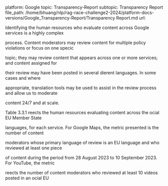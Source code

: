 platform: Google
topic: Transparency-Report
subtopic: Transparency Report
file_path: /home/bhuang/nlp/rag-race-challenge2-2024/platform-docs-versions/Google_Transparency-Report/Transparency Report.md
url: <EMPTY>

Identifying the human resources who evaluate content across Google services is a highly complex

process. Content moderators may review content for multiple policy violations or focus on one speci c

topic; they may review content that appears across one or more services; and content assigned for

their review may have been posted in several di erent languages. In some cases and where

appropriate, translation tools may be used to assist in the review process and allow us to moderate

content 24/7 and at scale.



Table 3.3.1 re ects the human resources evaluating content across the o cial EU Member State

languages, for each service. For Google Maps, the metric presented is the number of content

moderators whose primary language of review is an EU language and who reviewed at least one piece

of content during the period from 28 August 2023 to 10 September 2023. For YouTube, the metric

re ects the number of content moderators who reviewed at least 10 videos posted in an o cial EU